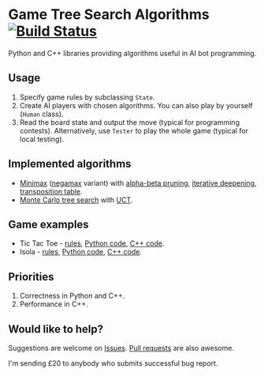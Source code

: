 # Game Tree Search Algorithms [![Build Status](https://travis-ci.org/AdamStelmaszczyk/gtsa.svg?branch=master)](https://travis-ci.org/AdamStelmaszczyk/gtsa)

Python and C++ libraries providing algorithms useful in AI bot programming.

Usage
---

1. Specify game rules by subclassing `State`. 
2. Create AI players with chosen algorithms. You can also play by yourself (`Human` class).
3. Read the board state and output the move (typical for programming contests). 
Alternatively, use `Tester` to play the whole game (typical for local testing).

Implemented algorithms
---

- [Minimax](https://en.wikipedia.org/wiki/Minimax) ([negamax](https://en.wikipedia.org/wiki/Negamax) variant) with [alpha-beta pruning](https://en.wikipedia.org/wiki/Alpha%E2%80%93beta_pruning), [iterative deepening]( https://chessprogramming.wikispaces.com/Iterative+Deepening), [transposition table](https://en.wikipedia.org/wiki/Transposition_table).
- [Monte Carlo tree search](https://en.wikipedia.org/wiki/Monte_Carlo_tree_search) with [UCT](
https://en.wikipedia.org/wiki/Monte_Carlo_tree_search#Exploration_and_exploitation).

Game examples
---

- Tic Tac Toe - [rules](https://github.com/AdamStelmaszczyk/gtsa/blob/master/games/tic_tac_toe.md), [Python code](https://github.com/AdamStelmaszczyk/gtsa/blob/master/python/examples/tic_tac_toe.py), [C++ code](https://github.com/AdamStelmaszczyk/gtsa/blob/master/cpp/examples/tic_tac_toe.cpp).
- Isola - [rules](https://github.com/AdamStelmaszczyk/gtsa/blob/master/games/isola.md), [Python code](https://github.com/AdamStelmaszczyk/gtsa/blob/master/python/examples/isola.py), [C++ code](https://github.com/AdamStelmaszczyk/gtsa/blob/master/cpp/examples/isola.cpp).

Priorities
---

1. Correctness in Python and C++.
2. Performance in C++.

Would like to help?
---
Suggestions are welcome on [Issues](https://github.com/AdamStelmaszczyk/gtsa/issues).
[Pull requests](https://github.com/AdamStelmaszczyk/gtsa/pulls) are also awesome.

I'm sending £20 to anybody who submits successful bug report.
